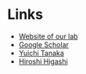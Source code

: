 # Links

- [Website of our lab](https://www.sip.comm.eng.osaka-u.ac.jp/)
- [Google Scholar](https://scholar.google.com/citations?user=5eqvCGsAAAAJ&hl=ja&oi=sra)
- [Yuichi Tanaka](https://tanaka.msp-lab.org/Home)
- [Hiroshi Higashi](https://hgshrs.github.io/)
